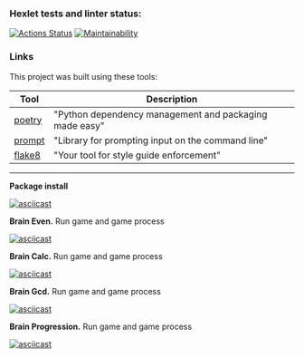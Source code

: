 ### Hexlet tests and linter status:
[![Actions Status](https://github.com/qffo/python-project-49/actions/workflows/hexlet-check.yml/badge.svg)](https://github.com/qffo/python-project-49/actions)
[![Maintainability](https://api.codeclimate.com/v1/badges/9ce19e7fca0f7255c50b/maintainability)](https://codeclimate.com/github/qffo/python-project-49/maintainability)

### Links

This project was built using these tools:

| Tool                                                                        | Description                                             |
|-----------------------------------------------------------------------------|---------------------------------------------------------|
| [poetry](https://python-poetry.org/)                                        | "Python dependency management and packaging made easy"  |
| [prompt](https://pypi.org/project/prompt/)                                  | "Library for prompting input on the command line"      |
| [flake8](https://flake8.pycqa.org/)                                         | "Your tool for style guide enforcement" |

---

**Package install**

[![asciicast](https://asciinema.org/a/1VugT5fPz3YrC68VYJlNzmqXn.svg)](https://asciinema.org/a/1VugT5fPz3YrC68VYJlNzmqXn)

**Brain Even.** Run game and game process

[![asciicast](https://asciinema.org/a/scel1ghZSXwfJHCcOl07mq3qu.svg)](https://asciinema.org/a/scel1ghZSXwfJHCcOl07mq3qu)

**Brain Calc.** Run game and game process

[![asciicast](https://asciinema.org/a/k68Gdtva8hPYTvMNiG5lJsDHH.svg)](https://asciinema.org/a/k68Gdtva8hPYTvMNiG5lJsDHH)

**Brain Gcd.** Run game and game process

[![asciicast](https://asciinema.org/a/Pptcr1PKXViEs6Q8lKir09sk0.svg)](https://asciinema.org/a/Pptcr1PKXViEs6Q8lKir09sk0)

**Brain Progression.** Run game and game process

[![asciicast](https://asciinema.org/a/QxySJjFppd1Y4CNszT26KCQyN.svg)](https://asciinema.org/a/QxySJjFppd1Y4CNszT26KCQyN)